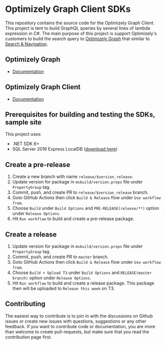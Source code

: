 # Optimizely Graph Client SDKs

This repository contains the source code for the Optimizely Graph Client. This project is tent to build GraphQL queries by several lines of lambda expression in C#.
The main purpose of this project is support Optimizely's customers to build the search query to [Optimizely Graph](https://docs.developers.optimizely.com/platform-optimizely/v1.4.0-optimizely-graph/docs/project-graphql) that similar to [Search & Navigation](https://docs.developers.optimizely.com/digital-experience-platform/v1.1.0-search-and-navigation/docs/net-client-api).

## Optimizely Graph

* [Documentation](https://docs.developers.optimizely.com/platform-optimizely/v1.4.0-optimizely-graph/docs/project-graphql)

## Optimizely Graph Client

* [Documentation](https://docs.developers.optimizely.com/platform-optimizely/v1.4.0-optimizely-graph/docs/introduction)

## Prerequisites for building and testing the SDKs, sample site

This project uses:
* .NET SDK 6+
* SQL Server 2016 Express LocalDB ([download here](https://www.microsoft.com/en-us/sql-server/sql-server-downloads))

## Create a pre-release

 1. Create a new branch with name `release/$version_release`.
 2. Update version for package in `msbuild/version.props` file under `PropertyGroup` tag.
 3. Commit, push, and create PR to `release/$version_release` branch.
 4. Goto GitHub Actions then click `Build & Release` flow under `Use workflow from`.
 5. Choose `Build` under `Build Options` and `PRE-RELEASE(release/**)` option under `Release Options`.
 6. Hit `Run workflow` to build and create a pre-release package.

## Create a release

 1. Update version for package in `msbuild/version.props` file under `PropertyGroup` tag.
 2. Commit, push, and create PR to `master` branch.
 3. Goto GitHub Actions then click `Build & Release` flow under `Use workflow from`.
 4. Choose `Build + Upload T3` under `Build Options` and `RELEASE(master branch)` option under `Release Options`.
 5. Hit `Run workflow` to build and create a release package. This package then will be uploaded to `Release this week` on T3.

## Contributing

The easiest way to contribute is to join in with the discussions on Github issues or create new issues with questions, suggestions or any other feedback. If you want to contribute code or documentation, you are more than welcome to create pull-requests, but make sure that you read the contribution page first.